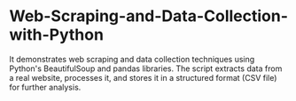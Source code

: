 # Web-Scraping-and-Data-Collection-with-Python
It demonstrates web scraping and data collection techniques using Python's BeautifulSoup and pandas libraries. The script extracts data from a real website, processes it, and stores it in a structured format (CSV file) for further analysis.

